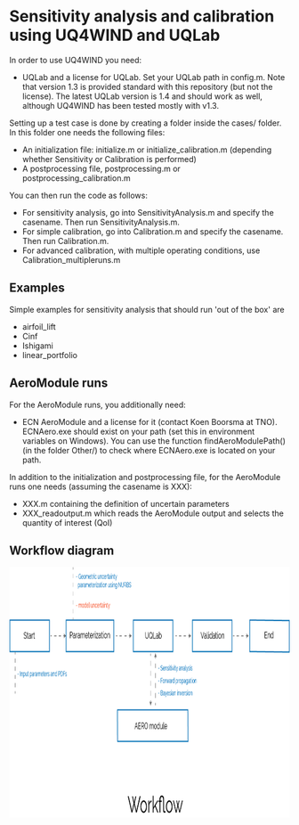 # Sensitivity analysis and calibration using UQ4WIND and UQLab

In order to use UQ4WIND you need:
- UQLab and a license for UQLab. Set your UQLab path in config.m. Note that version 1.3 is provided standard with this repository (but not the license). The latest UQLab version is 1.4 and should work as well, although UQ4WIND has been tested mostly with v1.3.

Setting up a test case is done by creating a folder inside the cases/ folder.
In this folder one needs the following files:
- An initialization file: initialize.m or initialize_calibration.m (depending whether Sensitivity or Calibration is performed)
- A postprocessing file, postprocessing.m or postprocessing_calibration.m

You can then run the code as follows:
- For sensitivity analysis, go into SensitivityAnalysis.m and specify the casename. Then run SensitivityAnalysis.m.
- For simple calibration, go into Calibration.m and specify the casename. Then run Calibration.m.
- For advanced calibration, with multiple operating conditions, use Calibration_multipleruns.m

## Examples
Simple examples for sensitivity analysis that should run 'out of the box' are
- airfoil_lift
- Cinf
- Ishigami
- linear_portfolio

## AeroModule runs
For the AeroModule runs, you additionally need:
- ECN AeroModule and a license for it (contact Koen Boorsma at TNO). ECNAero.exe should exist on your path (set this in environment variables on Windows). 
You can use the function findAeroModulePath() (in the folder Other/) to check where ECNAero.exe is located on your path.

In addition to the initialization and postprocessing file, for the AeroModule runs one needs (assuming the casename is XXX):
- XXX.m containing the definition of uncertain parameters
- XXX_readoutput.m which reads the AeroModule output and selects the quantity of interest (QoI)

## Workflow diagram
<img src="../workflow_windtrue.png" width="800" height="450">
